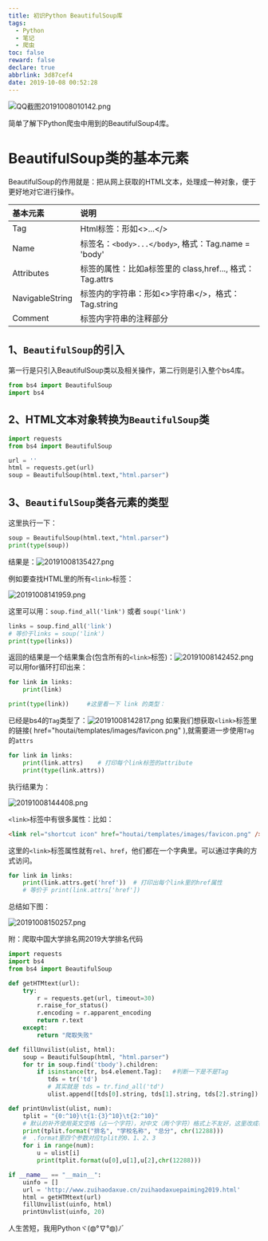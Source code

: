 ```yaml
---
title: 初识Python BeautifulSoup库
tags:
  - Python
  - 笔记
  - 爬虫
toc: false
reward: false
declare: true
abbrlink: 3d87cef4
date: 2019-10-08 00:52:28
---
```


![QQ截图20191008010142.png](https://cdn.anyway1314.cn/imageQQ截图20191008010142.png-title)

简单了解下Python爬虫中用到的BeautifulSoup4库。

<!-- more -->


# BeautifulSoup类的基本元素
BeautifulSoup的作用就是：把从网上获取的HTML文本，处理成一种对象，便于更好地对它进行操作。

|基本元素|说明|
|:---|:---|
|Tag|Html标签：形如<>...</>|
|Name|标签名：`<body>...</body>`, 格式：Tag.name = 'body'|
|Attributes|标签的属性：比如a标签里的 class,href..., 格式：Tag.attrs|
|NavigableString|标签内的字符串：形如<>字符串</>，格式：Tag.string|
|Comment|标签内字符串的注释部分|

## 1、`BeautifulSoup`的引入
第一行是只引入BeautifulSoup类以及相关操作，第二行则是引入整个bs4库。
``` python
from bs4 import BeautifulSoup
import bs4
```

## 2、HTML文本对象转换为`BeautifulSoup`类
``` python
import requests
from bs4 import BeautifulSoup

url = ''
html = requests.get(url)
soup = BeautifulSoup(html.text,"html.parser")
```

## 3、`BeautifulSoup`类各元素的类型
这里执行一下：
``` python
soup = BeautifulSoup(html.text,"html.parser")
print(type(soup))
```
结果是：![20191008135427.png](https://cdn.anyway1314.cn/image20191008135427.png)

例如要查找HTML里的所有`<link>`标签：

![20191008141959.png](https://cdn.anyway1314.cn/image20191008141959.png)

这里可以用：`soup.find_all('link')` 或者 `soup('link')`

``` python
links = soup.find_all('link')
# 等价于links = soup('link')
print(type(links))
```
返回的结果是一个结果集合(包含所有的`<link>`标签)：![20191008142452.png](https://cdn.anyway1314.cn/image20191008142452.png) 可以用for循环打印出来：
``` python
for link in links:
    print(link)

print(type(link))     #这里看一下 link 的类型：
```
已经是bs4的`Tag`类型了：![20191008142817.png](https://cdn.anyway1314.cn/image20191008142817.png)
如果我们想获取`<link>`标签里的链接( href="houtai/templates/images/favicon.png" ),就需要进一步使用`Tag`的`attrs`
``` python
for link in links:
    print(link.attrs)    # 打印每个link标签的attribute
    print(type(link.attrs))
```
执行结果为：

![20191008144408.png](https://cdn.anyway1314.cn/image20191008144408.png)

`<link>`标签中有很多属性：比如：
``` html
<link rel="shortcut icon" href="houtai/templates/images/favicon.png" />
```
这里的`<link>`标签属性就有`rel`、`href`，他们都在一个字典里。可以通过字典的方式访问。
``` python
for link in links:
    print(link.attrs.get('href'))  # 打印出每个link里的href属性
    # 等价于 print(link.attrs['href'])
```
总结如下图：

![20191008150257.png](https://cdn.anyway1314.cn/image20191008150257.png)

附：爬取中国大学排名网2019大学排名代码
``` python
import requests
import bs4
from bs4 import BeautifulSoup

def getHTMtext(url):
    try:
        r = requests.get(url, timeout=30)
        r.raise_for_status()
        r.encoding = r.apparent_encoding
        return r.text
    except:
        return "爬取失败"

def fillUnvilist(ulist, html):
    soup = BeautifulSoup(html, "html.parser")
    for tr in soup.find('tbody').children:
        if isinstance(tr, bs4.element.Tag):   #判断一下是不是Tag
           tds = tr('td')
           # 其实就是 tds = tr.find_all('td')
           ulist.append([tds[0].string, tds[1].string, tds[2].string])

def printUnvlist(ulist, num):
    tplit = "{0:^10}\t{1:{3}^10}\t{2:^10}"
    # 默认的补齐使用英文空格（占一个字符），对中文（两个字符）格式上不友好，这里改成补齐用中文空格（2个字符）
    print(tplit.format("排名", "学校名称", "总分", chr(12288)))
    #  .format里四个参数对应tplit的0、1、2、3
    for i in range(num):
        u = ulist[i]
        print(tplit.format(u[0],u[1],u[2],chr(12288)))

if __name__ == "__main__":
    uinfo = []
    url = 'http://www.zuihaodaxue.cn/zuihaodaxuepaiming2019.html'
    html = getHTMtext(url)
    fillUnvilist(uinfo, html)
    printUnvlist(uinfo, 20)
```
人生苦短，我用Pythonヾ(◍°∇°◍)ﾉﾞ